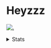 # Heyzzz  

[![.](https://skillicons.dev/icons?i=js,java)](https://skillicons.dev)  

<details>
<summary>Stats</summary
<!--START_SECTION:waka-->

```txt
JSON         2 hrs 16 mins   ████████▓░░░░░░░░░░░░░░░░   34.70 %
JavaScript   2 hrs 10 mins   ████████▒░░░░░░░░░░░░░░░░   33.22 %
HTML         53 mins         ███▒░░░░░░░░░░░░░░░░░░░░░   13.67 %
CSS          50 mins         ███▒░░░░░░░░░░░░░░░░░░░░░   12.77 %
TypeScript   14 mins         █░░░░░░░░░░░░░░░░░░░░░░░░   03.60 %
```

<!--END_SECTION:waka-->
</details>
